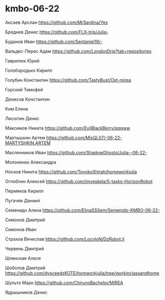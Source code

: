 # kmbo-06-22
Аксаев Арслан https://github.com/MrSardina/Yes

Бреднев Денис https://github.com/FLX-trip/Julia-

Буданов Иван https://github.com/Sentaniel19/-

Вальдес-Перес Адам https://github.com/LondonDrip?tab=repositories

Гаврилюк Юрий 

Голобородько Кирилл 

Голубин Константин https://github.com/TastyBust/Ost-mirea

Горский Тимофей 

Денисов Константин

Ким Елена 

Лисютин Денис 

Максимов Никита https://github.com/EvilBlackBerry/qqqww

Мартышкин Артем https://github.com/MisQL07/-06-22-MARTYSHKIN.ARTEM

Масленников Иван https://github.com/ShadowGhosto/Julia--06-22-

Молоненко Александра 

Носков Никита https://github.com/ToyokoShirah/homeworkjulia

Оглоблин Алексей https://github.com/imyeskela/5-tasks-HorizonRobot

Пермяков Кирилл 

Пугачев Даниил

Семенидо Алина https://github.com/ElinaSSSem/Semenido-KMBO-06-22-

Симонов Дмитрий 

Симонов Иван

Страхов Вячеслав https://github.com/LocoloN/DzRobot.jl

Червень Дмитрий 

Шленская Алеся 

Шоболов Дмитрий https://github.com/dysceedsKOTE/homworkjulia/tree/workinclassandhome

Шультэ Марк https://github.com/ChirunoBachelor/MIREA

Ядрышников Денис 

